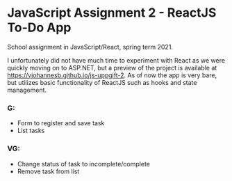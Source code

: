 # JavaScript Assignment 2 - ReactJS To-Do App

School assignment in JavaScript/React, spring term 2021.

I unfortunately did not have much time to experiment with React as we were quickly moving on to ASP&#46;NET, but a preview of the project is available at https://vjohannesb.github.io/js-uppgift-2. As of now the app is very bare, but utilizes basic functionality of ReactJS such as hooks and state management.

### **G**:

-   Form to register and save task
-   List tasks

### **VG**:

-   Change status of task to incomplete/complete
-   Remove task from list
